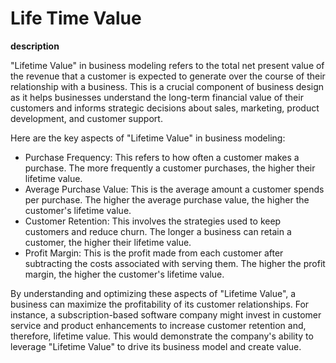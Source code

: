 # Life Time Value

**description**

"Lifetime Value" in business modeling refers to the total net present value of the revenue that a customer is expected to generate over the course of their relationship with a business. This is a crucial component of business design as it helps businesses understand the long-term financial value of their customers and informs strategic decisions about sales, marketing, product development, and customer support.

Here are the key aspects of "Lifetime Value" in business modeling:

- Purchase Frequency: This refers to how often a customer makes a purchase. The more frequently a customer purchases, the higher their lifetime value.
- Average Purchase Value: This is the average amount a customer spends per purchase. The higher the average purchase value, the higher the customer's lifetime value.
- Customer Retention: This involves the strategies used to keep customers and reduce churn. The longer a business can retain a customer, the higher their lifetime value.
- Profit Margin: This is the profit made from each customer after subtracting the costs associated with serving them. The higher the profit margin, the higher the customer's lifetime value.

By understanding and optimizing these aspects of "Lifetime Value", a business can maximize the profitability of its customer relationships. For instance, a subscription-based software company might invest in customer service and product enhancements to increase customer retention and, therefore, lifetime value. This would demonstrate the company's ability to leverage "Lifetime Value" to drive its business model and create value.